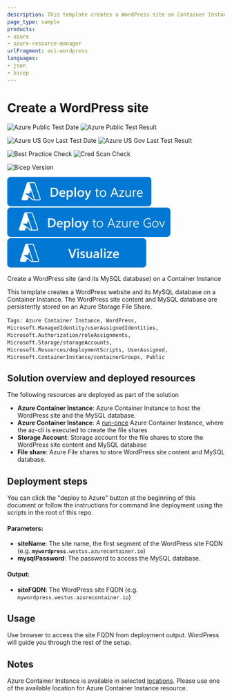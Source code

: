 ```yaml
---
description: This template creates a WordPress site on Container Instance
page_type: sample
products:
- azure
- azure-resource-manager
urlFragment: aci-wordpress
languages:
- json
- bicep
---
```

# Create a WordPress site

![Azure Public Test Date](https://azurequickstartsservice.blob.core.windows.net/badges/application-workloads/wordpress/aci-wordpress/PublicLastTestDate.svg)
![Azure Public Test Result](https://azurequickstartsservice.blob.core.windows.net/badges/application-workloads/wordpress/aci-wordpress/PublicDeployment.svg)

![Azure US Gov Last Test Date](https://azurequickstartsservice.blob.core.windows.net/badges/application-workloads/wordpress/aci-wordpress/FairfaxLastTestDate.svg)
![Azure US Gov Last Test Result](https://azurequickstartsservice.blob.core.windows.net/badges/application-workloads/wordpress/aci-wordpress/FairfaxDeployment.svg)

![Best Practice Check](https://azurequickstartsservice.blob.core.windows.net/badges/application-workloads/wordpress/aci-wordpress/BestPracticeResult.svg)
![Cred Scan Check](https://azurequickstartsservice.blob.core.windows.net/badges/application-workloads/wordpress/aci-wordpress/CredScanResult.svg)

![Bicep Version](https://azurequickstartsservice.blob.core.windows.net/badges/application-workloads/wordpress/aci-wordpress/BicepVersion.svg)

[![Deploy To Azure](https://raw.githubusercontent.com/Azure/azure-quickstart-templates/master/1-CONTRIBUTION-GUIDE/images/deploytoazure.svg?sanitize=true)](https://portal.azure.com/#create/Microsoft.Template/uri/https%3A%2F%2Fraw.githubusercontent.com%2FAzure%2Fazure-quickstart-templates%2Fmaster%2Fapplication-workloads%2Fwordpress%2Faci-wordpress%2Fazuredeploy.json)
[![Deploy To Azure US Gov](https://raw.githubusercontent.com/Azure/azure-quickstart-templates/master/1-CONTRIBUTION-GUIDE/images/deploytoazuregov.svg?sanitize=true)](https://portal.azure.us/#create/Microsoft.Template/uri/https%3A%2F%2Fraw.githubusercontent.com%2FAzure%2Fazure-quickstart-templates%2Fmaster%2Fapplication-workloads%2Fwordpress%2Faci-wordpress%2Fazuredeploy.json)
[![Visualize](https://raw.githubusercontent.com/Azure/azure-quickstart-templates/master/1-CONTRIBUTION-GUIDE/images/visualizebutton.svg?sanitize=true)](http://armviz.io/#/?load=https%3A%2F%2Fraw.githubusercontent.com%2FAzure%2Fazure-quickstart-templates%2Fmaster%2Fapplication-workloads%2Fwordpress%2Faci-wordpress%2Fazuredeploy.json)

Create a WordPress site (and its MySQL database) on a Container Instance

This template creates a WordPress website and its MySQL database on a Container Instance. The WordPress site content and MySQL database are persistently stored on an Azure Storage File Share.

`Tags: Azure Container Instance, WordPress, Microsoft.ManagedIdentity/userAssignedIdentities, Microsoft.Authorization/roleAssignments, Microsoft.Storage/storageAccounts, Microsoft.Resources/deploymentScripts, UserAssigned, Microsoft.ContainerInstance/containerGroups, Public`

## Solution overview and deployed resources

The following resources are deployed as part of the solution

+ **Azure Container Instance**: Azure Container Instance to host the WordPress site and the MySQL database.
+ **Azure Container Instance**: A [run-once](https://docs.microsoft.com/azure/container-instances/container-instances-restart-policy#container-restart-policy) Azure Container Instance, where the az-cli is executed to create the file shares
+ **Storage Account**: Storage account for the file shares to store the WordPress site content and MySQL database
+ **File share**: Azure File shares to store WordPress site content and MySQL database.

## Deployment steps

You can click the "deploy to Azure" button at the beginning of this document or follow the instructions for command line deployment using the scripts in the root of this repo.

#### Parameters:
+ **siteName**: The site name, the first segment of the WordPress site FQDN (e.g.  **`mywordpress`**`.westus.azurecontainer.io`)
+ **mysqlPassword**: The password to access the MySQL database.

#### Output:
+ **siteFQDN**: The WordPress site FQDN (e.g.  `mywordpress.westus.azurecontainer.io`)

## Usage

Use browser to access the site FQDN from deployment output. WordPress will guide you through the rest of the setup.

## Notes
Azure Container Instance is available in selected [locations](https://docs.microsoft.com/azure/container-instances/container-instances-quotas#region-availability). Please use one of the available location for Azure Container Instance resource.
